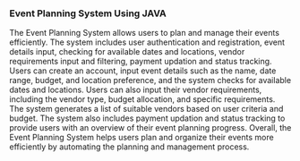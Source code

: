 ### Event Planning System Using JAVA
The Event Planning System allows users to plan and manage their events efficiently. The system includes user authentication and registration, event details input, checking for available dates and locations, vendor requirements input and filtering, payment updation and status tracking. Users can create an account, input event details such as the name, date range, budget, and location preference, and the system checks for available dates and locations. Users can also input their vendor requirements, including the vendor type, budget allocation, and specific requirements. The system generates a list of suitable vendors based on user criteria and budget. The system also includes payment updation and status tracking to provide users with an overview of their event planning progress. Overall, the Event Planning System helps users plan and organize their events more efficiently by automating the planning and management process.

